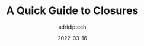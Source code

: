 ---
author: adridiptech
date: 2022-03-16
publisher: thepracticaldev
tags:
  - javascript
target_url: https://dev.to/am20dipi/a-quick-guide-to-closures-2o0
title: A Quick Guide to Closures
---